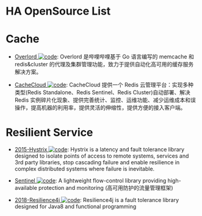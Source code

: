 # HA OpenSource List

# Cache

- [Overlord ![code](https://ng-tech.icu/assets/code.svg)](https://github.com/bilibili/overlord): Overlord 是哔哩哔哩基于 Go 语言编写的 memcache 和 redis&cluster 的代理及集群管理功能，致力于提供自动化高可用的缓存服务解决方案。

- [CacheCloud ![code](https://ng-tech.icu/assets/code.svg)](https://github.com/sohutv/cachecloud): CacheCloud 提供一个 Redis 云管理平台：实现多种类型(Redis Standalone、Redis Sentinel、Redis Cluster)自动部署、解决 Redis 实例碎片化现象、提供完善统计、监控、运维功能、减少运维成本和误操作，提高机器的利用率，提供灵活的伸缩性，提供方便的接入客户端。

# Resilient Service

- [2015-Hystrix ![code](https://ng-tech.icu/assets/code.svg)](https://github.com/Netflix/Hystrix): Hystrix is a latency and fault tolerance library designed to isolate points of access to remote systems, services and 3rd party libraries, stop cascading failure and enable resilience in complex distributed systems where failure is inevitable.

- [Sentinel ![code](https://ng-tech.icu/assets/code.svg)](https://github.com/alibaba/Sentinel): A lightweight flow-control library providing high-available protection and monitoring (高可用防护的流量管理框架)

- [2018-Resilience4j ![code](https://ng-tech.icu/assets/code.svg)](https://github.com/resilience4j/resilience4j): Resilience4j is a fault tolerance library designed for Java8 and functional programming
